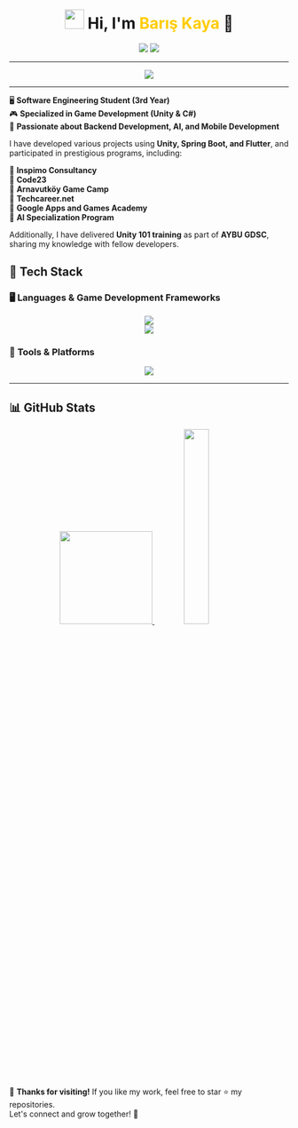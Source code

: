 <h1 align="center">
  <img src="https://media.giphy.com/media/hvRJCLFzcasrR4ia7z/giphy.gif" width="35px"/>
  Hi, I'm <span style="color: #ffcc00;">Barış Kaya</span> 👾
</h1>

<p align="center">
  <a href="https://linkedin.com/in/bariskaya34"><img src="https://img.shields.io/badge/LinkedIn-%230A66C2.svg?style=for-the-badge&logo=linkedin&logoColor=white"></a>
  <a href="mailto:bariskaya5734@gmail.com"><img src="https://img.shields.io/badge/Email-%23D14836.svg?style=for-the-badge&logo=gmail&logoColor=white"></a>
</p>

---

<p align="center">
  <img src="https://readme-typing-svg.herokuapp.com?size=22&duration=3000&color=FF5733&center=true&vCenter=true&width=600&lines=Game+Developer+%7C+Software+Engineer;Unity+%7C+C%23+%7C+Backend+Development;Passionate+about+Tech+and+Innovation" />
</p>

---

🖥️ **Software Engineering Student (3rd Year)**  
🎮 **Specialized in Game Development (Unity & C#)**  
🚀 **Passionate about Backend Development, AI, and Mobile Development**  

I have developed various projects using **Unity, Spring Boot, and Flutter**, and participated in prestigious programs, including:  

🔹 **Inspimo Consultancy**  
🔹 **Code23**  
🔹 **Arnavutköy Game Camp**  
🔹 **Techcareer.net**  
🔹 **Google Apps and Games Academy**  
🔹 **AI Specialization Program**  

Additionally, I have delivered **Unity 101 training** as part of **AYBU GDSC**, sharing my knowledge with fellow developers.  

## 🚀 **Tech Stack**
### 🖥️ **Languages & Game Development Frameworks**
<p align="center">
  <img src="https://skillicons.dev/icons?i=c,cs,cpp,java,dart,python" />
  <br>
  <img src="https://skillicons.dev/icons?i=unity,flutter,spring,flask,dotnet" />
</p>

### 🔧 **Tools & Platforms**
<p align="center">
  <img src="https://skillicons.dev/icons?i=postgres,docker,linux,git,github,figma" />
</p>

---

## 📊 **GitHub Stats**
<p align="center">
  <a href="https://github.com/Baris34">
    <img height ="167" src="https://github-readme-stats.vercel.app/api?username=Baris34&show_icons=true&theme=synthwave&count_private=true&hide_border=true" />
    <img width="30%" src="https://github-readme-stats.vercel.app/api/top-langs/?username=Baris34&layout=compact&theme=synthwave&hide_border=true" />
  </a>
</p>

🎉 **Thanks for visiting!** If you like my work, feel free to star ⭐ my repositories.  
Let's connect and grow together! 🚀
